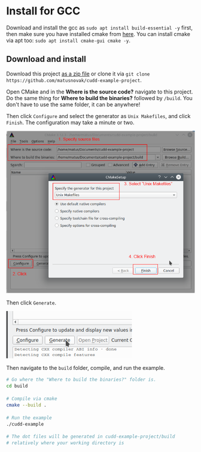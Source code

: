 # Install for GCC

Download and install the gcc as `sudo apt install build-essential -y` first, then make sure you have installed cmake from [here](https://cmake.org/download/#latest). You can install cmake via apt too: `sudo apt install cmake-gui cmake -y`.

## Download and install

Download this project [as a zip file](https://github.com/matusnovak/cudd-example-project/archive/master.zip) or clone it via `git clone https://github.com/matusnovak/cudd-example-project`.

Open CMake and in the **Where is the source code?** navigate to this project. Do the same thing for **Where to build the binaries?** followed by `/build`. You don't have to use the same folder, it can be anywhere!

Then click `Configure` and select the generator as `Unix Makefiles`, and click `Finish`. The configuration may take a minute or two.

![screenshot](screenshots/gcc_01.png)

Then click `Generate`.

![screenshot](screenshots/gcc_02.png)

Then navigate to the `build` folder, compile, and run the example.

```bash
# Go where the "Where to build the binaries?" folder is.
cd build

# Compile via cmake
cmake --build .

# Run the example
./cudd-example

# The dot files will be generated in cudd-example-project/build 
# relatively where your working directory is
```


